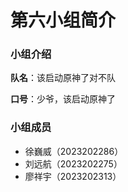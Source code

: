 # 第六小组简介

### 小组介绍

**队名**：该启动原神了对不队

**口号**：少爷，该启动原神了

### 小组成员

- 徐巍威（2023202286）
- 刘远航（2023202275）
- 廖祥宇（2023202313）
